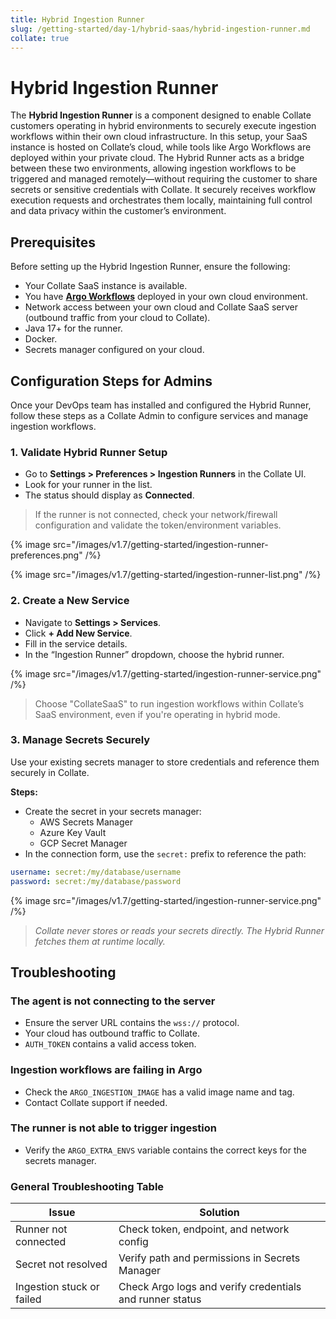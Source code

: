 ```yaml
---
title: Hybrid Ingestion Runner
slug: /getting-started/day-1/hybrid-saas/hybrid-ingestion-runner.md
collate: true
---
```


# Hybrid Ingestion Runner

The **Hybrid Ingestion Runner** is a component designed to enable Collate customers operating in hybrid environments to securely execute ingestion workflows within their own cloud infrastructure. In this setup, your SaaS instance is hosted on Collate’s cloud, while tools like Argo Workflows are deployed within your private cloud. The Hybrid Runner acts as a bridge between these two environments, allowing ingestion workflows to be triggered and managed remotely—without requiring the customer to share secrets or sensitive credentials with Collate. It securely receives workflow execution requests and orchestrates them locally, maintaining full control and data privacy within the customer’s environment.

## Prerequisites

Before setting up the Hybrid Ingestion Runner, ensure the following:

- Your Collate SaaS instance is available.
- You have **[Argo Workflows](https://argoproj.github.io/workflows/)** deployed in your own cloud environment.
- Network access between your own cloud and Collate SaaS server (outbound traffic from your cloud to Collate).
- Java 17+ for the runner.
- Docker.
- Secrets manager configured on your cloud.

## Configuration Steps for Admins

Once your DevOps team has installed and configured the Hybrid Runner, follow these steps as a Collate Admin to configure services and manage ingestion workflows.

### 1. Validate Hybrid Runner Setup

- Go to **Settings > Preferences > Ingestion Runners** in the Collate UI.
- Look for your runner in the list.
- The status should display as **Connected**.

> If the runner is not connected, check your network/firewall configuration and validate the token/environment variables.

{% image
src="/images/v1.7/getting-started/ingestion-runner-preferences.png"
/%}

{% image
src="/images/v1.7/getting-started/ingestion-runner-list.png"
/%}

### 2. Create a New Service

- Navigate to **Settings > Services**.
- Click **+ Add New Service**.
- Fill in the service details.
- In the “Ingestion Runner” dropdown, choose the hybrid runner.

{% image
src="/images/v1.7/getting-started/ingestion-runner-service.png"
/%}

> Choose "CollateSaaS" to run ingestion workflows within Collate’s SaaS environment, even if you're operating in hybrid mode.

### 3. Manage Secrets Securely

Use your existing secrets manager to store credentials and reference them securely in Collate.

**Steps:**

- Create the secret in your secrets manager:
  - AWS Secrets Manager
  - Azure Key Vault
  - GCP Secret Manager
- In the connection form, use the `secret:` prefix to reference the path:

```yaml
username: secret:/my/database/username
password: secret:/my/database/password
```

{% image
src="/images/v1.7/getting-started/ingestion-runner-service.png"
/%}

> *Collate never stores or reads your secrets directly. The Hybrid Runner fetches them at runtime locally.*

## Troubleshooting

### The agent is not connecting to the server

- Ensure the server URL contains the `wss://` protocol.
- Your cloud has outbound traffic to Collate.
- `AUTH_TOKEN` contains a valid access token.

### Ingestion workflows are failing in Argo

- Check the `ARGO_INGESTION_IMAGE` has a valid image name and tag.
- Contact Collate support if needed.

### The runner is not able to trigger ingestion

- Verify the `ARGO_EXTRA_ENVS` variable contains the correct keys for the secrets manager.

### General Troubleshooting Table

| Issue                | Solution                                              |
|----------------------|--------------------------------------------------------|
| Runner not connected | Check token, endpoint, and network config              |
| Secret not resolved  | Verify path and permissions in Secrets Manager         |
| Ingestion stuck or failed | Check Argo logs and verify credentials and runner status |
